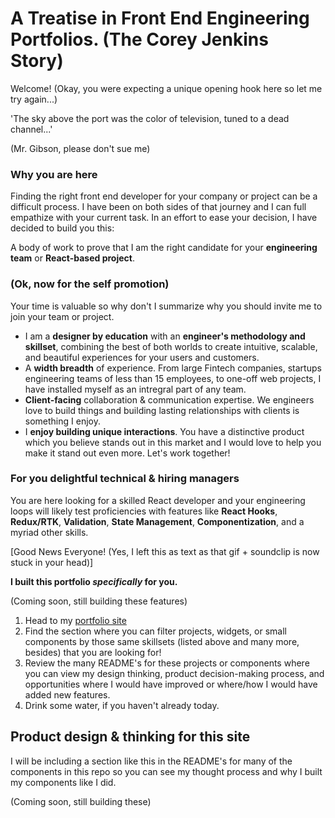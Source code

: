 # A Treatise in Front End Engineering Portfolios. (The Corey Jenkins Story)

Welcome!
(Okay, you were expecting a unique opening hook here so let me try again...)

'The sky above the port was the color of television, tuned to a dead channel...'

(Mr. Gibson, please don't sue me)

### Why you are here

Finding the right front end developer for your company or project can be a difficult process. I have been on both sides of that journey and I can full empathize with your current task. In an effort to ease your decision, I have decided to build you this:

A body of work to prove that I am the right candidate for your **engineering team** or **React-based project**.

### (Ok, now for the self promotion)

Your time is valuable so why don't I summarize why you should invite me to join your team or project.

- I am a **designer by education** with an **engineer's methodology and skillset**, combining the best of both worlds to create intuitive, scalable, and beautiful experiences for your users and customers.
- A **width breadth** of experience. From large Fintech companies, startups engineering teams of less than 15 employees, to one-off web projects, I have installed myself as an intregral part of any team.
- **Client-facing** collaboration & communication expertise. We engineers love to build things and building lasting relationships with clients is something I enjoy.
- I **enjoy building unique interactions**. You have a distinctive product which you believe stands out in this market and I would love to help you make it stand out even more. Let's work together!

### For you delightful technical & hiring managers

You are here looking for a skilled React developer and your engineering loops will likely test proficiencies with features like **React Hooks**, **Redux/RTK**, **Validation**, **State Management**, **Componentization**, and a myriad other skills.

[Good News Everyone! (Yes, I left this as text as that gif + soundclip is now stuck in your head)]

**I built this portfolio _specifically_ for you.**

(Coming soon, still building these features)

1. Head to my [portfolio site](https://cojanks.github.io/portfolio/)
2. Find the section where you can filter projects, widgets, or small components by those same skillsets (listed above and many more, besides) that you are looking for!
3. Review the many README's for these projects or components where you can view my design thinking, product decision-making process, and opportunities where I would have improved or where/how I would have added new features.
4. Drink some water, if you haven't already today.

## Product design & thinking for this site

I will be including a section like this in the README's for many of the components in this repo so you can see my thought process and why I built my components like I did.

(Coming soon, still building these)
